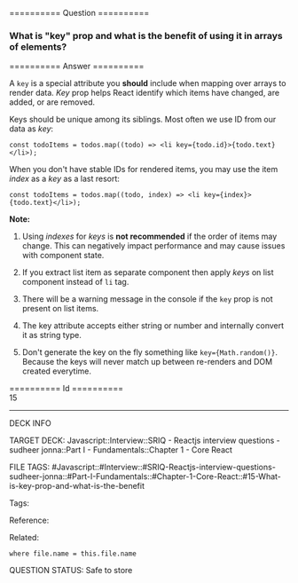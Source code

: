 ========== Question ==========  

### What is "key" prop and what is the benefit of using it in arrays of elements?  

========== Answer ==========  

A `key` is a special attribute you **should** include when mapping over arrays to render data. _Key_ prop helps React identify which items have changed, are added, or are removed.

Keys should be unique among its siblings. Most often we use ID from our data as _key_:

<!-- codeblock-start -->
<pre><code class="hljs language-jsx"><span class="hljs-keyword">const</span> todoItems = todos.<span class="hljs-title function_">map</span>(<span class="hljs-function">(<span class="hljs-params">todo</span>) =></span> <span class="xml"><span class="hljs-tag">&#x3C;<span class="hljs-name">li</span> <span class="hljs-attr">key</span>=<span class="hljs-string">{todo.id}</span>></span>{todo.text}<span class="hljs-tag">&#x3C;/<span class="hljs-name">li</span>></span></span>);
</code></pre>
<!-- codeblock-end -->

When you don't have stable IDs for rendered items, you may use the item _index_ as a _key_ as a last resort:

<!-- codeblock-start -->
<pre><code class="hljs language-jsx"><span class="hljs-keyword">const</span> todoItems = todos.<span class="hljs-title function_">map</span>(<span class="hljs-function">(<span class="hljs-params">todo, index</span>) =></span> <span class="xml"><span class="hljs-tag">&#x3C;<span class="hljs-name">li</span> <span class="hljs-attr">key</span>=<span class="hljs-string">{index}</span>></span>{todo.text}<span class="hljs-tag">&#x3C;/<span class="hljs-name">li</span>></span></span>);
</code></pre>
<!-- codeblock-end -->

**Note:**

1. Using _indexes_ for _keys_ is **not recommended** if the order of items may change. This can negatively impact performance and may cause issues with component state.

2. If you extract list item as separate component then apply _keys_ on list component instead of `li` tag.

3. There will be a warning message in the console if the `key` prop is not present on list items.

4. The key attribute accepts either string or number and internally convert it as string type.

5. Don't generate the key on the fly something like `key={Math.random()}`. Because the keys will never match up between re-renders and DOM created everytime.

========== Id ==========  
15

---

DECK INFO

TARGET DECK: Javascript::Interview::SRIQ - Reactjs interview questions - sudheer jonna::Part I - Fundamentals::Chapter 1 - Core React

FILE TAGS: #Javascript::#Interview::#SRIQ-Reactjs-interview-questions-sudheer-jonna::#Part-I-Fundamentals::#Chapter-1-Core-React::#15-What-is-key-prop-and-what-is-the-benefit

Tags:

Reference:

Related:

```dataview
where file.name = this.file.name
```
QUESTION STATUS: Safe to store
